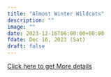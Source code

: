 ```yaml
---
title: "Almost Winter Wildcats" 
description: ""
image: ""
date: 2023-12-16T06:00:00+00:00
fdate: Dec 16, 2023 (Sat)
draft: false
---
```

<a href="https://activities.outdoors.org/search/index.cfm/action/details/id/147000" target="_blank">Click here to get More details</a>

